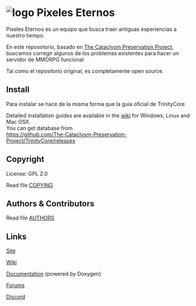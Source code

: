 # ![logo](https://pixeleseternos.mywire.org/pe-logo.png) Pixeles Eternos

Pixeles Eternos es un equipo que busca traer antiguas experiencias a nuestro tiempo.

En este reposotorio, basado en [The Cataclysm Preservation Project](https://github.com/The-Cataclysm-Preservation-Project/TrinityCore), buscamos corregir algunos de los problemas existentes para hacer un servidor de MMORPG funcional

Tal como el repositorio original, es completamente open source.

## Install

Para instalar se hace de la misma forma que la guia oficial de TrinityCore

Detailed installation guides are available in the [wiki](https://www.trinitycore.info/display/tc/Installation+Guide) for
Windows, Linux and Mac OSX.  
You can get database from  
https://github.com/The-Cataclysm-Preservation-Project/TrinityCore/releases

## Copyright

License: GPL 2.0

Read file [COPYING](COPYING)

## Authors &amp; Contributors

Read file [AUTHORS](AUTHORS)

## Links

[Site](https://www.trinitycore.org)

[Wiki](https://trinitycore.info)

[Documentation](https://www.trinitycore.net) (powered by Doxygen)

[Forums](https://www.trinitycore.org/f/)

[Discord](https://discord.gg/NevNbcagJX)
